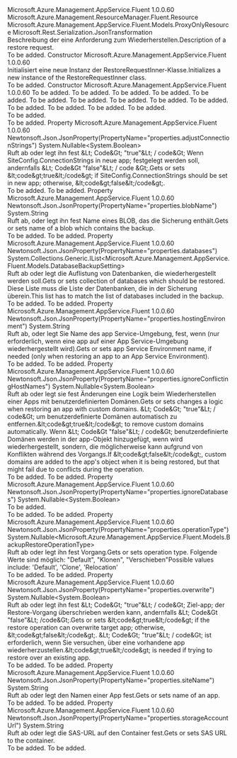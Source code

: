 <Type Name="RestoreRequestInner" FullName="Microsoft.Azure.Management.AppService.Fluent.Models.RestoreRequestInner">
  <TypeSignature Language="C#" Value="public class RestoreRequestInner : Microsoft.Azure.Management.AppService.Fluent.Models.ProxyOnlyResource" />
  <TypeSignature Language="ILAsm" Value=".class public auto ansi beforefieldinit RestoreRequestInner extends Microsoft.Azure.Management.AppService.Fluent.Models.ProxyOnlyResource" />
  <TypeSignature Language="DocId" Value="T:Microsoft.Azure.Management.AppService.Fluent.Models.RestoreRequestInner" />
  <TypeSignature Language="VB.NET" Value="Public Class RestoreRequestInner&#xA;Inherits ProxyOnlyResource" />
  <TypeSignature Language="F#" Value="type RestoreRequestInner = class&#xA;    inherit ProxyOnlyResource" />
  <AssemblyInfo>
    <AssemblyName>Microsoft.Azure.Management.AppService.Fluent</AssemblyName>
    <AssemblyVersion>1.0.0.60</AssemblyVersion>
  </AssemblyInfo>
  <Base>
    <BaseTypeName>Microsoft.Azure.Management.ResourceManager.Fluent.Resource</BaseTypeName>
    <BaseTypeName FrameworkAlternate="azure-dotnet">Microsoft.Azure.Management.AppService.Fluent.Models.ProxyOnlyResource</BaseTypeName>
  </Base>
  <Interfaces />
  <Attributes>
    <Attribute>
      <AttributeName>Microsoft.Rest.Serialization.JsonTransformation</AttributeName>
    </Attribute>
  </Attributes>
  <Docs>
    <summary>
            <span data-ttu-id="16cce-101">Beschreibung der eine Anforderung zum Wiederherstellen.</span><span class="sxs-lookup"><span data-stu-id="16cce-101">Description of a restore request.</span></span>
            </summary>
    <remarks>To be added.</remarks>
  </Docs>
  <Members>
    <Member MemberName=".ctor">
      <MemberSignature Language="C#" Value="public RestoreRequestInner ();" />
      <MemberSignature Language="ILAsm" Value=".method public hidebysig specialname rtspecialname instance void .ctor() cil managed" />
      <MemberSignature Language="DocId" Value="M:Microsoft.Azure.Management.AppService.Fluent.Models.RestoreRequestInner.#ctor" />
      <MemberSignature Language="VB.NET" Value="Public Sub New ()" />
      <MemberType>Constructor</MemberType>
      <AssemblyInfo>
        <AssemblyName>Microsoft.Azure.Management.AppService.Fluent</AssemblyName>
        <AssemblyVersion>1.0.0.60</AssemblyVersion>
      </AssemblyInfo>
      <Parameters />
      <Docs>
        <summary>
            <span data-ttu-id="16cce-102">Initialisiert eine neue Instanz der RestoreRequestInner-Klasse.</span><span class="sxs-lookup"><span data-stu-id="16cce-102">Initializes a new instance of the RestoreRequestInner class.</span></span>
            </summary>
        <remarks>To be added.</remarks>
      </Docs>
    </Member>
    <Member MemberName=".ctor">
      <MemberSignature Language="C#" Value="public RestoreRequestInner (string id = null, string name = null, string kind = null, string type = null, string storageAccountUrl = null, string blobName = null, Nullable&lt;bool&gt; overwrite = null, string siteName = null, System.Collections.Generic.IList&lt;Microsoft.Azure.Management.AppService.Fluent.Models.DatabaseBackupSetting&gt; databases = null, Nullable&lt;bool&gt; ignoreConflictingHostNames = null, Nullable&lt;bool&gt; ignoreDatabases = null, Nullable&lt;Microsoft.Azure.Management.AppService.Fluent.Models.BackupRestoreOperationType&gt; operationType = null, Nullable&lt;bool&gt; adjustConnectionStrings = null, string hostingEnvironment = null);" />
      <MemberSignature Language="ILAsm" Value=".method public hidebysig specialname rtspecialname instance void .ctor(string id, string name, string kind, string type, string storageAccountUrl, string blobName, valuetype System.Nullable`1&lt;bool&gt; overwrite, string siteName, class System.Collections.Generic.IList`1&lt;class Microsoft.Azure.Management.AppService.Fluent.Models.DatabaseBackupSetting&gt; databases, valuetype System.Nullable`1&lt;bool&gt; ignoreConflictingHostNames, valuetype System.Nullable`1&lt;bool&gt; ignoreDatabases, valuetype System.Nullable`1&lt;valuetype Microsoft.Azure.Management.AppService.Fluent.Models.BackupRestoreOperationType&gt; operationType, valuetype System.Nullable`1&lt;bool&gt; adjustConnectionStrings, string hostingEnvironment) cil managed" />
      <MemberSignature Language="DocId" Value="M:Microsoft.Azure.Management.AppService.Fluent.Models.RestoreRequestInner.#ctor(System.String,System.String,System.String,System.String,System.String,System.String,System.Nullable{System.Boolean},System.String,System.Collections.Generic.IList{Microsoft.Azure.Management.AppService.Fluent.Models.DatabaseBackupSetting},System.Nullable{System.Boolean},System.Nullable{System.Boolean},System.Nullable{Microsoft.Azure.Management.AppService.Fluent.Models.BackupRestoreOperationType},System.Nullable{System.Boolean},System.String)" />
      <MemberSignature Language="VB.NET" Value="Public Sub New (Optional id As String = null, Optional name As String = null, Optional kind As String = null, Optional type As String = null, Optional storageAccountUrl As String = null, Optional blobName As String = null, Optional overwrite As Nullable(Of Boolean) = null, Optional siteName As String = null, Optional databases As IList(Of DatabaseBackupSetting) = null, Optional ignoreConflictingHostNames As Nullable(Of Boolean) = null, Optional ignoreDatabases As Nullable(Of Boolean) = null, Optional operationType As Nullable(Of BackupRestoreOperationType) = null, Optional adjustConnectionStrings As Nullable(Of Boolean) = null, Optional hostingEnvironment As String = null)" />
      <MemberSignature Language="F#" Value="new Microsoft.Azure.Management.AppService.Fluent.Models.RestoreRequestInner : string * string * string * string * string * string * Nullable&lt;bool&gt; * string * System.Collections.Generic.IList&lt;Microsoft.Azure.Management.AppService.Fluent.Models.DatabaseBackupSetting&gt; * Nullable&lt;bool&gt; * Nullable&lt;bool&gt; * Nullable&lt;Microsoft.Azure.Management.AppService.Fluent.Models.BackupRestoreOperationType&gt; * Nullable&lt;bool&gt; * string -&gt; Microsoft.Azure.Management.AppService.Fluent.Models.RestoreRequestInner" Usage="new Microsoft.Azure.Management.AppService.Fluent.Models.RestoreRequestInner (id, name, kind, type, storageAccountUrl, blobName, overwrite, siteName, databases, ignoreConflictingHostNames, ignoreDatabases, operationType, adjustConnectionStrings, hostingEnvironment)" />
      <MemberType>Constructor</MemberType>
      <AssemblyInfo>
        <AssemblyName>Microsoft.Azure.Management.AppService.Fluent</AssemblyName>
        <AssemblyVersion>1.0.0.60</AssemblyVersion>
      </AssemblyInfo>
      <Parameters>
        <Parameter Name="id" Type="System.String" />
        <Parameter Name="name" Type="System.String" />
        <Parameter Name="kind" Type="System.String" />
        <Parameter Name="type" Type="System.String" />
        <Parameter Name="storageAccountUrl" Type="System.String" />
        <Parameter Name="blobName" Type="System.String" />
        <Parameter Name="overwrite" Type="System.Nullable&lt;System.Boolean&gt;" />
        <Parameter Name="siteName" Type="System.String" />
        <Parameter Name="databases" Type="System.Collections.Generic.IList&lt;Microsoft.Azure.Management.AppService.Fluent.Models.DatabaseBackupSetting&gt;" />
        <Parameter Name="ignoreConflictingHostNames" Type="System.Nullable&lt;System.Boolean&gt;" />
        <Parameter Name="ignoreDatabases" Type="System.Nullable&lt;System.Boolean&gt;" />
        <Parameter Name="operationType" Type="System.Nullable&lt;Microsoft.Azure.Management.AppService.Fluent.Models.BackupRestoreOperationType&gt;" />
        <Parameter Name="adjustConnectionStrings" Type="System.Nullable&lt;System.Boolean&gt;" />
        <Parameter Name="hostingEnvironment" Type="System.String" />
      </Parameters>
      <Docs>
        <param name="id">To be added.</param>
        <param name="name">To be added.</param>
        <param name="kind">To be added.</param>
        <param name="type">To be added.</param>
        <param name="storageAccountUrl">To be added.</param>
        <param name="blobName">To be added.</param>
        <param name="overwrite">To be added.</param>
        <param name="siteName">To be added.</param>
        <param name="databases">To be added.</param>
        <param name="ignoreConflictingHostNames">To be added.</param>
        <param name="ignoreDatabases">To be added.</param>
        <param name="operationType">To be added.</param>
        <param name="adjustConnectionStrings">To be added.</param>
        <param name="hostingEnvironment">To be added.</param>
        <summary>To be added.</summary>
        <remarks>To be added.</remarks>
      </Docs>
    </Member>
    <Member MemberName="AdjustConnectionStrings">
      <MemberSignature Language="C#" Value="public Nullable&lt;bool&gt; AdjustConnectionStrings { get; set; }" />
      <MemberSignature Language="ILAsm" Value=".property instance valuetype System.Nullable`1&lt;bool&gt; AdjustConnectionStrings" />
      <MemberSignature Language="DocId" Value="P:Microsoft.Azure.Management.AppService.Fluent.Models.RestoreRequestInner.AdjustConnectionStrings" />
      <MemberSignature Language="VB.NET" Value="Public Property AdjustConnectionStrings As Nullable(Of Boolean)" />
      <MemberSignature Language="F#" Value="member this.AdjustConnectionStrings : Nullable&lt;bool&gt; with get, set" Usage="Microsoft.Azure.Management.AppService.Fluent.Models.RestoreRequestInner.AdjustConnectionStrings" />
      <MemberType>Property</MemberType>
      <AssemblyInfo>
        <AssemblyName>Microsoft.Azure.Management.AppService.Fluent</AssemblyName>
        <AssemblyVersion>1.0.0.60</AssemblyVersion>
      </AssemblyInfo>
      <Attributes>
        <Attribute>
          <AttributeName>Newtonsoft.Json.JsonProperty(PropertyName="properties.adjustConnectionStrings")</AttributeName>
        </Attribute>
      </Attributes>
      <ReturnValue>
        <ReturnType>System.Nullable&lt;System.Boolean&gt;</ReturnType>
      </ReturnValue>
      <Docs>
        <summary>
            <span data-ttu-id="16cce-103">Ruft ab oder legt ihn fest &amp;Lt; Code&amp;Gt; "true"&amp;Lt; / code&amp;Gt; Wenn SiteConfig.ConnectionStrings in neue app; festgelegt werden soll, andernfalls &amp;Lt; Code&amp;Gt "false"&amp;Lt; / code &amp;Gt;.</span><span class="sxs-lookup"><span data-stu-id="16cce-103">Gets or sets &amp;lt;code&amp;gt;true&amp;lt;/code&amp;gt; if SiteConfig.ConnectionStrings should be set in new app; otherwise, &amp;lt;code&amp;gt;false&amp;lt;/code&amp;gt;.</span></span>
            </summary>
        <value>To be added.</value>
        <remarks>To be added.</remarks>
      </Docs>
    </Member>
    <Member MemberName="BlobName">
      <MemberSignature Language="C#" Value="public string BlobName { get; set; }" />
      <MemberSignature Language="ILAsm" Value=".property instance string BlobName" />
      <MemberSignature Language="DocId" Value="P:Microsoft.Azure.Management.AppService.Fluent.Models.RestoreRequestInner.BlobName" />
      <MemberSignature Language="VB.NET" Value="Public Property BlobName As String" />
      <MemberSignature Language="F#" Value="member this.BlobName : string with get, set" Usage="Microsoft.Azure.Management.AppService.Fluent.Models.RestoreRequestInner.BlobName" />
      <MemberType>Property</MemberType>
      <AssemblyInfo>
        <AssemblyName>Microsoft.Azure.Management.AppService.Fluent</AssemblyName>
        <AssemblyVersion>1.0.0.60</AssemblyVersion>
      </AssemblyInfo>
      <Attributes>
        <Attribute>
          <AttributeName>Newtonsoft.Json.JsonProperty(PropertyName="properties.blobName")</AttributeName>
        </Attribute>
      </Attributes>
      <ReturnValue>
        <ReturnType>System.String</ReturnType>
      </ReturnValue>
      <Docs>
        <summary>
            <span data-ttu-id="16cce-104">Ruft ab, oder legt ihn fest Name eines BLOB, das die Sicherung enthält.</span><span class="sxs-lookup"><span data-stu-id="16cce-104">Gets or sets name of a blob which contains the backup.</span></span>
            </summary>
        <value>To be added.</value>
        <remarks>To be added.</remarks>
      </Docs>
    </Member>
    <Member MemberName="Databases">
      <MemberSignature Language="C#" Value="public System.Collections.Generic.IList&lt;Microsoft.Azure.Management.AppService.Fluent.Models.DatabaseBackupSetting&gt; Databases { get; set; }" />
      <MemberSignature Language="ILAsm" Value=".property instance class System.Collections.Generic.IList`1&lt;class Microsoft.Azure.Management.AppService.Fluent.Models.DatabaseBackupSetting&gt; Databases" />
      <MemberSignature Language="DocId" Value="P:Microsoft.Azure.Management.AppService.Fluent.Models.RestoreRequestInner.Databases" />
      <MemberSignature Language="VB.NET" Value="Public Property Databases As IList(Of DatabaseBackupSetting)" />
      <MemberSignature Language="F#" Value="member this.Databases : System.Collections.Generic.IList&lt;Microsoft.Azure.Management.AppService.Fluent.Models.DatabaseBackupSetting&gt; with get, set" Usage="Microsoft.Azure.Management.AppService.Fluent.Models.RestoreRequestInner.Databases" />
      <MemberType>Property</MemberType>
      <AssemblyInfo>
        <AssemblyName>Microsoft.Azure.Management.AppService.Fluent</AssemblyName>
        <AssemblyVersion>1.0.0.60</AssemblyVersion>
      </AssemblyInfo>
      <Attributes>
        <Attribute>
          <AttributeName>Newtonsoft.Json.JsonProperty(PropertyName="properties.databases")</AttributeName>
        </Attribute>
      </Attributes>
      <ReturnValue>
        <ReturnType>System.Collections.Generic.IList&lt;Microsoft.Azure.Management.AppService.Fluent.Models.DatabaseBackupSetting&gt;</ReturnType>
      </ReturnValue>
      <Docs>
        <summary>
            <span data-ttu-id="16cce-105">Ruft ab oder legt die Auflistung von Datenbanken, die wiederhergestellt werden soll.</span><span class="sxs-lookup"><span data-stu-id="16cce-105">Gets or sets collection of databases which should be restored.</span></span> <span data-ttu-id="16cce-106">Diese Liste muss die Liste der Datenbanken, die in der Sicherung überein.</span><span class="sxs-lookup"><span data-stu-id="16cce-106">This list has to match the list of databases included in the backup.</span></span>
            </summary>
        <value>To be added.</value>
        <remarks>To be added.</remarks>
      </Docs>
    </Member>
    <Member MemberName="HostingEnvironment">
      <MemberSignature Language="C#" Value="public string HostingEnvironment { get; set; }" />
      <MemberSignature Language="ILAsm" Value=".property instance string HostingEnvironment" />
      <MemberSignature Language="DocId" Value="P:Microsoft.Azure.Management.AppService.Fluent.Models.RestoreRequestInner.HostingEnvironment" />
      <MemberSignature Language="VB.NET" Value="Public Property HostingEnvironment As String" />
      <MemberSignature Language="F#" Value="member this.HostingEnvironment : string with get, set" Usage="Microsoft.Azure.Management.AppService.Fluent.Models.RestoreRequestInner.HostingEnvironment" />
      <MemberType>Property</MemberType>
      <AssemblyInfo>
        <AssemblyName>Microsoft.Azure.Management.AppService.Fluent</AssemblyName>
        <AssemblyVersion>1.0.0.60</AssemblyVersion>
      </AssemblyInfo>
      <Attributes>
        <Attribute>
          <AttributeName>Newtonsoft.Json.JsonProperty(PropertyName="properties.hostingEnvironment")</AttributeName>
        </Attribute>
      </Attributes>
      <ReturnValue>
        <ReturnType>System.String</ReturnType>
      </ReturnValue>
      <Docs>
        <summary>
            <span data-ttu-id="16cce-107">Ruft ab, oder legt Sie Name des app Service-Umgebung, fest, wenn (nur erforderlich, wenn eine app auf einer App Service-Umgebung wiederhergestellt wird).</span><span class="sxs-lookup"><span data-stu-id="16cce-107">Gets or sets app Service Environment name, if needed (only when restoring an app to an App Service Environment).</span></span>
            </summary>
        <value>To be added.</value>
        <remarks>To be added.</remarks>
      </Docs>
    </Member>
    <Member MemberName="IgnoreConflictingHostNames">
      <MemberSignature Language="C#" Value="public Nullable&lt;bool&gt; IgnoreConflictingHostNames { get; set; }" />
      <MemberSignature Language="ILAsm" Value=".property instance valuetype System.Nullable`1&lt;bool&gt; IgnoreConflictingHostNames" />
      <MemberSignature Language="DocId" Value="P:Microsoft.Azure.Management.AppService.Fluent.Models.RestoreRequestInner.IgnoreConflictingHostNames" />
      <MemberSignature Language="VB.NET" Value="Public Property IgnoreConflictingHostNames As Nullable(Of Boolean)" />
      <MemberSignature Language="F#" Value="member this.IgnoreConflictingHostNames : Nullable&lt;bool&gt; with get, set" Usage="Microsoft.Azure.Management.AppService.Fluent.Models.RestoreRequestInner.IgnoreConflictingHostNames" />
      <MemberType>Property</MemberType>
      <AssemblyInfo>
        <AssemblyName>Microsoft.Azure.Management.AppService.Fluent</AssemblyName>
        <AssemblyVersion>1.0.0.60</AssemblyVersion>
      </AssemblyInfo>
      <Attributes>
        <Attribute>
          <AttributeName>Newtonsoft.Json.JsonProperty(PropertyName="properties.ignoreConflictingHostNames")</AttributeName>
        </Attribute>
      </Attributes>
      <ReturnValue>
        <ReturnType>System.Nullable&lt;System.Boolean&gt;</ReturnType>
      </ReturnValue>
      <Docs>
        <summary>
            <span data-ttu-id="16cce-108">Ruft ab oder legt sie fest Änderungen eine Logik beim Wiederherstellen einer Apps mit benutzerdefinierten Domänen.</span><span class="sxs-lookup"><span data-stu-id="16cce-108">Gets or sets changes a logic when restoring an app with custom domains.</span></span> <span data-ttu-id="16cce-109">&amp;Lt; Code&amp;Gt; "true"&amp;Lt; / code&amp;Gt; um benutzerdefinierte Domänen automatisch zu entfernen.</span><span class="sxs-lookup"><span data-stu-id="16cce-109">&amp;lt;code&amp;gt;true&amp;lt;/code&amp;gt; to remove custom domains automatically.</span></span> <span data-ttu-id="16cce-110">Wenn &amp;Lt; Code&amp;Gt "false"&amp;Lt; / code&amp;Gt; benutzerdefinierte Domänen werden in der app-Objekt hinzugefügt, wenn wird wiederhergestellt, sondern, die möglicherweise kann aufgrund von Konflikten während des Vorgangs.</span><span class="sxs-lookup"><span data-stu-id="16cce-110">If &amp;lt;code&amp;gt;false&amp;lt;/code&amp;gt;, custom domains are added to the app's object when it is being restored, but that might fail due to conflicts during the operation.</span></span>
            </summary>
        <value>To be added.</value>
        <remarks>To be added.</remarks>
      </Docs>
    </Member>
    <Member MemberName="IgnoreDatabases">
      <MemberSignature Language="C#" Value="public Nullable&lt;bool&gt; IgnoreDatabases { get; set; }" />
      <MemberSignature Language="ILAsm" Value=".property instance valuetype System.Nullable`1&lt;bool&gt; IgnoreDatabases" />
      <MemberSignature Language="DocId" Value="P:Microsoft.Azure.Management.AppService.Fluent.Models.RestoreRequestInner.IgnoreDatabases" />
      <MemberSignature Language="VB.NET" Value="Public Property IgnoreDatabases As Nullable(Of Boolean)" />
      <MemberSignature Language="F#" Value="member this.IgnoreDatabases : Nullable&lt;bool&gt; with get, set" Usage="Microsoft.Azure.Management.AppService.Fluent.Models.RestoreRequestInner.IgnoreDatabases" />
      <MemberType>Property</MemberType>
      <AssemblyInfo>
        <AssemblyName>Microsoft.Azure.Management.AppService.Fluent</AssemblyName>
        <AssemblyVersion>1.0.0.60</AssemblyVersion>
      </AssemblyInfo>
      <Attributes>
        <Attribute>
          <AttributeName>Newtonsoft.Json.JsonProperty(PropertyName="properties.ignoreDatabases")</AttributeName>
        </Attribute>
      </Attributes>
      <ReturnValue>
        <ReturnType>System.Nullable&lt;System.Boolean&gt;</ReturnType>
      </ReturnValue>
      <Docs>
        <summary>To be added.</summary>
        <value>To be added.</value>
        <remarks>To be added.</remarks>
      </Docs>
    </Member>
    <Member MemberName="OperationType">
      <MemberSignature Language="C#" Value="public Nullable&lt;Microsoft.Azure.Management.AppService.Fluent.Models.BackupRestoreOperationType&gt; OperationType { get; set; }" />
      <MemberSignature Language="ILAsm" Value=".property instance valuetype System.Nullable`1&lt;valuetype Microsoft.Azure.Management.AppService.Fluent.Models.BackupRestoreOperationType&gt; OperationType" />
      <MemberSignature Language="DocId" Value="P:Microsoft.Azure.Management.AppService.Fluent.Models.RestoreRequestInner.OperationType" />
      <MemberSignature Language="VB.NET" Value="Public Property OperationType As Nullable(Of BackupRestoreOperationType)" />
      <MemberSignature Language="F#" Value="member this.OperationType : Nullable&lt;Microsoft.Azure.Management.AppService.Fluent.Models.BackupRestoreOperationType&gt; with get, set" Usage="Microsoft.Azure.Management.AppService.Fluent.Models.RestoreRequestInner.OperationType" />
      <MemberType>Property</MemberType>
      <AssemblyInfo>
        <AssemblyName>Microsoft.Azure.Management.AppService.Fluent</AssemblyName>
        <AssemblyVersion>1.0.0.60</AssemblyVersion>
      </AssemblyInfo>
      <Attributes>
        <Attribute>
          <AttributeName>Newtonsoft.Json.JsonProperty(PropertyName="properties.operationType")</AttributeName>
        </Attribute>
      </Attributes>
      <ReturnValue>
        <ReturnType>System.Nullable&lt;Microsoft.Azure.Management.AppService.Fluent.Models.BackupRestoreOperationType&gt;</ReturnType>
      </ReturnValue>
      <Docs>
        <summary>
            <span data-ttu-id="16cce-111">Ruft ab oder legt ihn fest Vorgang.</span><span class="sxs-lookup"><span data-stu-id="16cce-111">Gets or sets operation type.</span></span> <span data-ttu-id="16cce-112">Folgende Werte sind möglich: "Default", "Klonen", "Verschieben"</span><span class="sxs-lookup"><span data-stu-id="16cce-112">Possible values include: 'Default', 'Clone', 'Relocation'</span></span>
            </summary>
        <value>To be added.</value>
        <remarks>To be added.</remarks>
      </Docs>
    </Member>
    <Member MemberName="Overwrite">
      <MemberSignature Language="C#" Value="public Nullable&lt;bool&gt; Overwrite { get; set; }" />
      <MemberSignature Language="ILAsm" Value=".property instance valuetype System.Nullable`1&lt;bool&gt; Overwrite" />
      <MemberSignature Language="DocId" Value="P:Microsoft.Azure.Management.AppService.Fluent.Models.RestoreRequestInner.Overwrite" />
      <MemberSignature Language="VB.NET" Value="Public Property Overwrite As Nullable(Of Boolean)" />
      <MemberSignature Language="F#" Value="member this.Overwrite : Nullable&lt;bool&gt; with get, set" Usage="Microsoft.Azure.Management.AppService.Fluent.Models.RestoreRequestInner.Overwrite" />
      <MemberType>Property</MemberType>
      <AssemblyInfo>
        <AssemblyName>Microsoft.Azure.Management.AppService.Fluent</AssemblyName>
        <AssemblyVersion>1.0.0.60</AssemblyVersion>
      </AssemblyInfo>
      <Attributes>
        <Attribute>
          <AttributeName>Newtonsoft.Json.JsonProperty(PropertyName="properties.overwrite")</AttributeName>
        </Attribute>
      </Attributes>
      <ReturnValue>
        <ReturnType>System.Nullable&lt;System.Boolean&gt;</ReturnType>
      </ReturnValue>
      <Docs>
        <summary>
            <span data-ttu-id="16cce-113">Ruft ab oder legt ihn fest &amp;Lt; Code&amp;Gt; "true"&amp;Lt; / code&amp;Gt; Ziel-app; der Restore-Vorgang überschrieben werden kann, andernfalls &amp;Lt; Code&amp;Gt "false"&amp;Lt; /code&amp;Gt;.</span><span class="sxs-lookup"><span data-stu-id="16cce-113">Gets or sets &amp;lt;code&amp;gt;true&amp;lt;/code&amp;gt; if the restore operation can overwrite target app; otherwise, &amp;lt;code&amp;gt;false&amp;lt;/code&amp;gt;.</span></span>
            <span data-ttu-id="16cce-114">&amp;Lt; Code&amp;Gt; "true"&amp;Lt; / code&amp;Gt; ist erforderlich, wenn Sie versuchen, über eine vorhandene app wiederherzustellen.</span><span class="sxs-lookup"><span data-stu-id="16cce-114">&amp;lt;code&amp;gt;true&amp;lt;/code&amp;gt; is needed if trying to restore over an existing app.</span></span>
            </summary>
        <value>To be added.</value>
        <remarks>To be added.</remarks>
      </Docs>
    </Member>
    <Member MemberName="SiteName">
      <MemberSignature Language="C#" Value="public string SiteName { get; set; }" />
      <MemberSignature Language="ILAsm" Value=".property instance string SiteName" />
      <MemberSignature Language="DocId" Value="P:Microsoft.Azure.Management.AppService.Fluent.Models.RestoreRequestInner.SiteName" />
      <MemberSignature Language="VB.NET" Value="Public Property SiteName As String" />
      <MemberSignature Language="F#" Value="member this.SiteName : string with get, set" Usage="Microsoft.Azure.Management.AppService.Fluent.Models.RestoreRequestInner.SiteName" />
      <MemberType>Property</MemberType>
      <AssemblyInfo>
        <AssemblyName>Microsoft.Azure.Management.AppService.Fluent</AssemblyName>
        <AssemblyVersion>1.0.0.60</AssemblyVersion>
      </AssemblyInfo>
      <Attributes>
        <Attribute>
          <AttributeName>Newtonsoft.Json.JsonProperty(PropertyName="properties.siteName")</AttributeName>
        </Attribute>
      </Attributes>
      <ReturnValue>
        <ReturnType>System.String</ReturnType>
      </ReturnValue>
      <Docs>
        <summary>
            <span data-ttu-id="16cce-115">Ruft ab oder legt den Namen einer App fest.</span><span class="sxs-lookup"><span data-stu-id="16cce-115">Gets or sets name of an app.</span></span>
            </summary>
        <value>To be added.</value>
        <remarks>To be added.</remarks>
      </Docs>
    </Member>
    <Member MemberName="StorageAccountUrl">
      <MemberSignature Language="C#" Value="public string StorageAccountUrl { get; set; }" />
      <MemberSignature Language="ILAsm" Value=".property instance string StorageAccountUrl" />
      <MemberSignature Language="DocId" Value="P:Microsoft.Azure.Management.AppService.Fluent.Models.RestoreRequestInner.StorageAccountUrl" />
      <MemberSignature Language="VB.NET" Value="Public Property StorageAccountUrl As String" />
      <MemberSignature Language="F#" Value="member this.StorageAccountUrl : string with get, set" Usage="Microsoft.Azure.Management.AppService.Fluent.Models.RestoreRequestInner.StorageAccountUrl" />
      <MemberType>Property</MemberType>
      <AssemblyInfo>
        <AssemblyName>Microsoft.Azure.Management.AppService.Fluent</AssemblyName>
        <AssemblyVersion>1.0.0.60</AssemblyVersion>
      </AssemblyInfo>
      <Attributes>
        <Attribute>
          <AttributeName>Newtonsoft.Json.JsonProperty(PropertyName="properties.storageAccountUrl")</AttributeName>
        </Attribute>
      </Attributes>
      <ReturnValue>
        <ReturnType>System.String</ReturnType>
      </ReturnValue>
      <Docs>
        <summary>
            <span data-ttu-id="16cce-116">Ruft ab oder legt die SAS-URL auf den Container fest.</span><span class="sxs-lookup"><span data-stu-id="16cce-116">Gets or sets SAS URL to the container.</span></span>
            </summary>
        <value>To be added.</value>
        <remarks>To be added.</remarks>
      </Docs>
    </Member>
  </Members>
</Type>